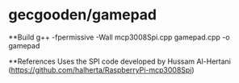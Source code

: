 gecgooden/gamepad
===========================================================================================================

**Build
g++ -fpermissive -Wall mcp3008Spi.cpp gamepad.cpp -o gamepad 


**References
Uses the SPI code developed by Hussam Al-Hertani (https://github.com/halherta/RaspberryPi-mcp3008Spi)

